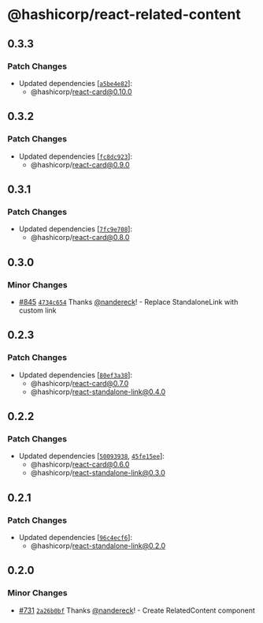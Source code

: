 # @hashicorp/react-related-content

## 0.3.3

### Patch Changes

- Updated dependencies [[`a5be4e82`](https://github.com/hashicorp/react-components/commit/a5be4e82a3b96abff44db046e67091c29c2cc8d1)]:
  - @hashicorp/react-card@0.10.0

## 0.3.2

### Patch Changes

- Updated dependencies [[`fc8dc923`](https://github.com/hashicorp/react-components/commit/fc8dc9238e54955114440c621afd157b12c6b2d2)]:
  - @hashicorp/react-card@0.9.0

## 0.3.1

### Patch Changes

- Updated dependencies [[`7fc9e708`](https://github.com/hashicorp/react-components/commit/7fc9e70885be5495c9ff66b8f84083bf63a4b22c)]:
  - @hashicorp/react-card@0.8.0

## 0.3.0

### Minor Changes

- [#845](https://github.com/hashicorp/react-components/pull/845) [`4734c654`](https://github.com/hashicorp/react-components/commit/4734c65464f80bcfa976be24639b8fd66bb20c6c) Thanks [@nandereck](https://github.com/nandereck)! - Replace StandaloneLink with custom link

## 0.2.3

### Patch Changes

- Updated dependencies [[`80ef3a38`](https://github.com/hashicorp/react-components/commit/80ef3a38ba67e23ba2d019530fb57d218e9d8268)]:
  - @hashicorp/react-card@0.7.0
  - @hashicorp/react-standalone-link@0.4.0

## 0.2.2

### Patch Changes

- Updated dependencies [[`50093938`](https://github.com/hashicorp/react-components/commit/50093938f070e489c94e866097b7278b78f72a4c), [`45fe15ee`](https://github.com/hashicorp/react-components/commit/45fe15eec86e09d324624b0398e81edd92b3af37)]:
  - @hashicorp/react-card@0.6.0
  - @hashicorp/react-standalone-link@0.3.0

## 0.2.1

### Patch Changes

- Updated dependencies [[`96c4ecf6`](https://github.com/hashicorp/react-components/commit/96c4ecf6c82d3cc947c0c41faea499ce808180ab)]:
  - @hashicorp/react-standalone-link@0.2.0

## 0.2.0

### Minor Changes

- [#731](https://github.com/hashicorp/react-components/pull/731) [`2a26b0bf`](https://github.com/hashicorp/react-components/commit/2a26b0bf09bc94fbee4607ae7a2b321bfb99a829) Thanks [@nandereck](https://github.com/nandereck)! - Create RelatedContent component
